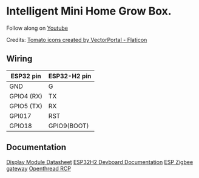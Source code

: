 # Intelligent Mini Home Grow Box.

Follow along on [Youtube](https://www.youtube.com/channel/UCD5GP1HyjBYer6KlEnlQQVA?sub_confirmation=1)


Credits:
[Tomato icons created by VectorPortal - Flaticon](https://www.flaticon.com/free-icons/tomato)


## Wiring

ESP32 pin     | ESP32-H2 pin
------------- |-------------
   GND        |    G
   GPIO4 (RX) |    TX
   GPIO5 (TX) |    RX
   GPI017     |    RST
   GPIO18     |    GPIO9(BOOT)

## Documentation

[Display Module Datasheet](https://github.com/vritzka/TomatoTent/blob/v2/docs/WT32S3-07Datasheet-V1.5EN.pdf)
[ESP32H2 Devboard Documentation](https://docs.espressif.com/projects/espressif-esp-dev-kits/en/latest/esp32h2/esp32-h2-devkitm-1/user_guide.html)
[ESP Zigbee gateway](https://github.com/espressif/esp-zigbee-sdk/tree/main/examples/esp_zigbee_gateway)
[Openthread RCP](https://github.com/espressif/esp-idf/tree/master/examples/openthread/ot_rcp) 

                    
